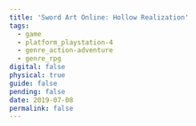 ```yaml
---
title: 'Sword Art Online: Hollow Realization'
tags:
  - game
  - platform_playstation-4
  - genre_action-adventure
  - genre_rpg
digital: false
physical: true
guide: false
pending: false
date: 2019-07-08
permalink: false
---
```

